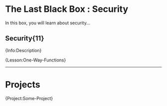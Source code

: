 # The Last Black Box : Security
In this box, you will learn about security...

## Security{11}
{Info:Description}

{Lesson:One-Way-Functions}

---

# Projects
{Project:Some-Project}
